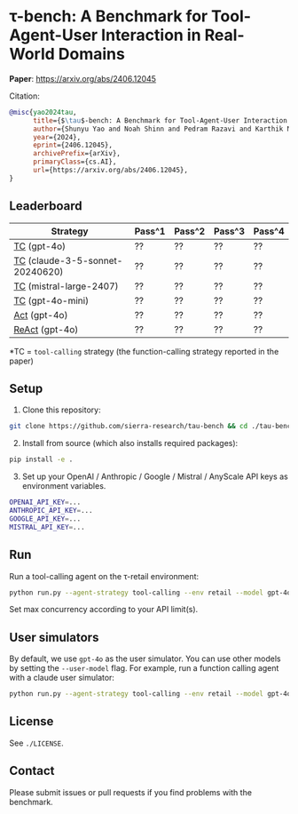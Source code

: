 # τ-bench: A Benchmark for Tool-Agent-User Interaction in Real-World Domains

**Paper**: https://arxiv.org/abs/2406.12045

Citation:

```bibtex
@misc{yao2024tau,
      title={$\tau$-bench: A Benchmark for Tool-Agent-User Interaction in Real-World Domains}, 
      author={Shunyu Yao and Noah Shinn and Pedram Razavi and Karthik Narasimhan},
      year={2024},
      eprint={2406.12045},
      archivePrefix={arXiv},
      primaryClass={cs.AI},
      url={https://arxiv.org/abs/2406.12045}, 
}
```

## Leaderboard

| Strategy       | Pass^1 | Pass^2 | Pass^3 | Pass^4 |
| -------------- | ------ | ------ | ------ | ------ |
| [TC](https://platform.openai.com/docs/guides/function-calling) (gpt-4o)     | ??     | ??     | ??     | ??     |
| [TC](https://docs.anthropic.com/en/docs/build-with-claude/tool-use) (claude-3-5-sonnet-20240620)     | ??     | ??     | ??     | ??     |
| [TC](https://docs.mistral.ai/capabilities/function_calling/) (mistral-large-2407)     | ??     | ??     | ??     | ??     |
| [TC](https://platform.openai.com/docs/guides/function-calling) (gpt-4o-mini)     | ??     | ??     | ??     | ??     |
| [Act](https://arxiv.org/abs/2210.03629) (gpt-4o)     | ??     | ??     | ??     | ??     |
| [ReAct](https://arxiv.org/abs/2210.03629) (gpt-4o)     | ??     | ??     | ??     | ??     |

*TC = `tool-calling` strategy (the function-calling strategy reported in the paper)

## Setup

1. Clone this repository:

```bash
git clone https://github.com/sierra-research/tau-bench && cd ./tau-bench
```

2. Install from source (which also installs required packages):

```bash
pip install -e .
```

3. Set up your OpenAI / Anthropic / Google / Mistral / AnyScale API keys as environment variables.

```bash
OPENAI_API_KEY=...
ANTHROPIC_API_KEY=...
GOOGLE_API_KEY=...
MISTRAL_API_KEY=...
```

## Run

Run a tool-calling agent on the τ-retail environment:

```bash
python run.py --agent-strategy tool-calling --env retail --model gpt-4o --provider openai --user-model gpt-4o --user-model-provider openai --max-concurrency 10
```

Set max concurrency according to your API limit(s).

## User simulators

By default, we use `gpt-4o` as the user simulator. You can use other models by setting the `--user-model` flag. For example, run a function calling agent with a claude user simulator:

```bash
python run.py --agent-strategy tool-calling --env retail --model gpt-4o --provider openai --max-concurrency 10 --user-model claude-3-5-sonnet-20240620 --user-model-provider anthropic
```

## License

See `./LICENSE`.

## Contact

Please submit issues or pull requests if you find problems with the benchmark.
